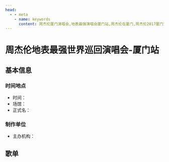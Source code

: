 ```yaml
---
head:
  - - meta
    - name: keywords
      content: 周杰伦厦门演唱会,地表最强演唱会厦门站,周杰伦在厦门,周杰伦2017厦门演唱会
---
```


# 周杰伦地表最强世界巡回演唱会-厦门站

## 基本信息

### 时间地点
- 时间：
- 场馆：
- 正式名：

### 制作单位
- 主办机构：

## 歌单